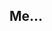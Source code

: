 <!--begin
"title":"About me",
"subtitle":"A knight of The Republic",
"bgphoto":"#f60",
"publishtime":"2015/12/31",
"category":"mess",
"preview":""
end-->

## Me...
